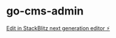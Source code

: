 # go-cms-admin

[Edit in StackBlitz next generation editor ⚡️](https://stackblitz.com/~/github.com/ranyu696/go-cms-admin)